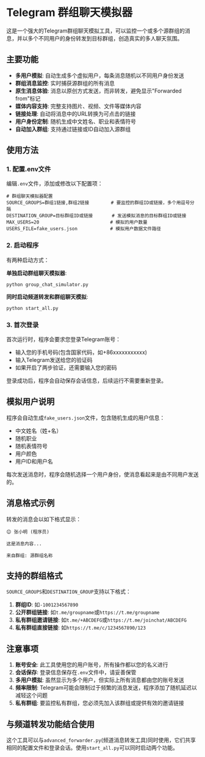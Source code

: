 # Telegram 群组聊天模拟器

这是一个强大的Telegram群组聊天模拟工具，可以监控一个或多个源群组的消息，并以多个不同用户的身份转发到目标群组，创造真实的多人聊天氛围。

## 主要功能

- **多用户模拟**: 自动生成多个虚拟用户，每条消息随机以不同用户身份发送
- **群组消息监控**: 实时捕获源群组的所有消息
- **原生消息体验**: 消息以原创方式发送，而非转发，避免显示"Forwarded from"标记
- **媒体内容支持**: 完整支持图片、视频、文件等媒体内容
- **链接处理**: 自动将消息中的URL转换为可点击的链接
- **用户身份定制**: 随机生成中文姓名、职业和表情符号
- **自动加入群组**: 支持通过链接或ID自动加入源群组

## 使用方法

### 1. 配置.env文件

编辑`.env`文件，添加或修改以下配置项：

```
# 群组聊天模拟器配置
SOURCE_GROUPS=群组1链接,群组2链接        # 要监控的群组ID或链接，多个用逗号分隔
DESTINATION_GROUP=目标群组ID或链接       # 发送模拟消息的目标群组ID或链接
MAX_USERS=20                          # 模拟的用户数量
USERS_FILE=fake_users.json            # 模拟用户数据文件路径
```

### 2. 启动程序

有两种启动方式：

**单独启动群组聊天模拟器**:
```
python group_chat_simulator.py
```

**同时启动频道转发和群组聊天模拟**:
```
python start_all.py
```

### 3. 首次登录

首次运行时，程序会要求您登录Telegram账号：
- 输入您的手机号码(包含国家代码，如+86xxxxxxxxxxx)
- 输入Telegram发送给您的验证码
- 如果开启了两步验证，还需要输入您的密码

登录成功后，程序会自动保存会话信息，后续运行不需要重新登录。

## 模拟用户说明

程序会自动生成`fake_users.json`文件，包含随机生成的用户信息：
- 中文姓名（姓+名）
- 随机职业
- 随机表情符号
- 用户颜色
- 用户ID和用户名

每次发送消息时，程序会随机选择一个用户身份，使消息看起来是由不同用户发送的。

## 消息格式示例

转发的消息会以如下格式显示：

```
😊 张小明 (程序员)

这是消息内容...

来自群组: 源群组名称
```

## 支持的群组格式

`SOURCE_GROUPS`和`DESTINATION_GROUP`支持以下格式：

1. **群组ID**: 如`-1001234567890`
2. **公开群组链接**: 如`t.me/groupname`或`https://t.me/groupname`
3. **私有群组邀请链接**: 如`t.me/+ABCDEFG`或`https://t.me/joinchat/ABCDEFG`
4. **私有群组直接链接**: 如`https://t.me/c/1234567890/123`

## 注意事项

1. **账号安全**: 此工具使用您的用户账号，所有操作都以您的名义进行
2. **会话保存**: 登录信息保存在`.env`文件中，请妥善保管
3. **多用户模拟**: 虽然显示为多个用户，但实际上所有消息都由您的账号发送
4. **频率限制**: Telegram可能会限制过于频繁的消息发送，程序添加了随机延迟以减轻这个问题
5. **私有群组**: 要监控私有群组，您必须先加入该群组或提供有效的邀请链接

## 与频道转发功能结合使用

这个工具可以与`advanced_forwarder.py`(频道消息转发工具)同时使用，它们共享相同的配置文件和登录会话。使用`start_all.py`可以同时启动两个功能。 